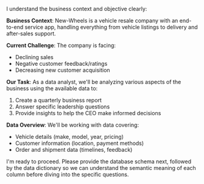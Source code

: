 I understand the business context and objective clearly:

**Business Context**: New-Wheels is a vehicle resale company with an end-to-end service app, handling everything from vehicle listings to delivery and after-sales support.

**Current Challenge**: The company is facing:
- Declining sales
- Negative customer feedback/ratings
- Decreasing new customer acquisition

**Our Task**: As a data analyst, we'll be analyzing various aspects of the business using the available data to:
1. Create a quarterly business report
2. Answer specific leadership questions
3. Provide insights to help the CEO make informed decisions

**Data Overview**: We'll be working with data covering:
- Vehicle details (make, model, year, pricing)
- Customer information (location, payment methods)
- Order and shipment data (timelines, feedback)

I'm ready to proceed. Please provide the database schema next, followed by the data dictionary so we can understand the semantic meaning of each column before diving into the specific questions.